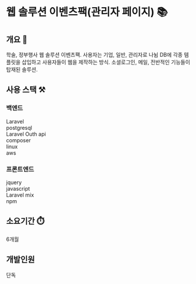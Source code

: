 # 웹 솔루션 이벤츠팩(관리자 페이지) 📚

## 개요 📌
학술, 정부행사 웹 솔루션 이벤츠팩.
사용자는 기업, 일반, 관리자로 나뉨
DB에 각종 템플릿을 삽입하고 사용자들이 웹을 제작하는 방식.
소셜로그인, 메일, 전반적인 기능들이 탑재된 솔루션.

## 사용 스택 ⚒️

### 백엔드
Laravel<br>
postgresql<br>
Laravel Outh api<br>
composer<br>
linux<br>
aws

### 프론트엔드
jquery<br>
javascript<br>
Laravel mix<br>
npm


## 소요기간 ⏱️
6개월

## 개발인원
단독
